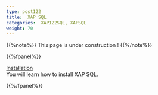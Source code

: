 ```yaml
---
type: post122
title:  XAP SQL
categories:  XAP122SQL, XAPSQL
weight: 70
---
```



{{%note%}}
This page is under construction !
{{%/note%}}

 
{{%fpanel%}}

[Installation](./installation.html)<br>
You will learn   how to install XAP SQL.
  
 
{{%/fpanel%}}

